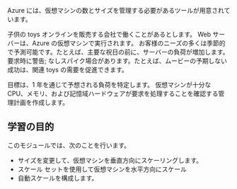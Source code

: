 Azure には、仮想マシンの数とサイズを管理する必要があるツールが用意されています。 

子供の toys オンラインを販売する会社で働くことがあるとします。 Web サーバーは、Azure の仮想マシンで実行されます。 お客様のニーズの多くは季節的で予測可能です。たとえば、主要な祝日の前に、サーバーの負荷が増加します。 要求時に警告; なしスパイク場合があります。たとえば、ムービーの予期しない成功は、関連 toys の需要を促進できます。

目標は、1 年を通じて予想される負荷を特定します。 仮想マシンが十分な CPU、メモリ、および記憶域ハードウェアが要求を処理することを確認する管理計画を作成します。

## <a name="learning-objectives"></a>学習の目的

このモジュールでは、次のことを行います。
- サイズを変更して、仮想マシンを垂直方向にスケーリングします。
- スケール セットを使用して仮想マシンを水平方向にスケール
- 自動スケールを構成します。
